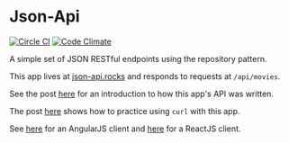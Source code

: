 # Json-Api

[![Circle CI](https://circleci.com/gh/enocom/json-api/tree/master.png?style=badge)](https://circleci.com/gh/enocom/json-api/tree/master)
[![Code Climate](https://codeclimate.com/github/enocom/json-rails/badges/gpa.svg)](https://codeclimate.com/github/enocom/json-rails)

A simple set of JSON RESTful endpoints using the repository pattern.

This app lives at [json-api.rocks](http://json-api.rocks) and responds to requests at `/api/movies`.

See the post [here](http://commandercoriander.net/blog/2014/01/04/test-driving-a-json-api-in-rails/) for an introduction to how this app's API was written.

The post [here](http://commandercoriander.net/blog/2014/01/11/curling-with-rails/) shows how to practice using `curl` with this app.

See [here](https://github.com/enocom/angular_client) for an AngularJS client and [here](https://github.com/enocom/react_client) for a ReactJS client.
